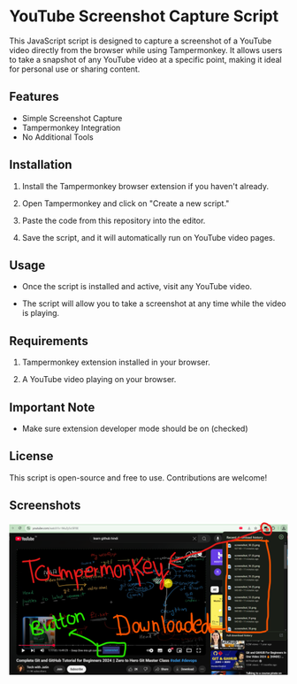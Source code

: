 
# YouTube Screenshot Capture Script

This JavaScript script is designed to capture a screenshot of a YouTube video directly from the browser while using Tampermonkey. It allows users to take a snapshot of any YouTube video at a specific point, making it ideal for personal use or sharing content.

## Features

- Simple Screenshot Capture
- Tampermonkey Integration
- No Additional Tools


## Installation

1. Install the Tampermonkey browser extension if you haven't already.

2. Open Tampermonkey and click on "Create a new script."

3. Paste the code from this repository into the editor.

4. Save the script, and it will automatically run on YouTube video pages.
    
## Usage
- Once the script is installed and active, visit any YouTube video.

-  The script will allow you to take a screenshot at any time while the video is playing.

## Requirements
1. Tampermonkey extension installed in your browser.

2. A YouTube video playing on your browser.
## Important Note
- Make sure extension developer mode should be on (checked)
## License
This script is open-source and free to use. Contributions are welcome!


## Screenshots

![image alt](https://github.com/lalitocean/youtube-screenshot/blob/39bd493bdef62e0de0695f6f269328281d48c914/Screenshot.png)
